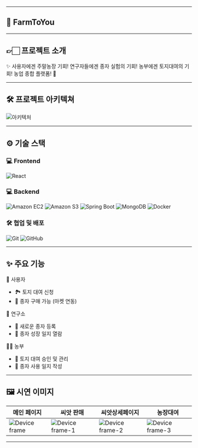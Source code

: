
---
##  🌱 FarmToYou

---
## 👉🏻 프로젝트 소개



✨ 사용자에겐 주말농장 기회! 연구자들에겐 종자 실험의 기회! 농부에겐 토지대여의 기회! 농업 종합 플랫폼! 🥳

---
## 🛠 프로젝트 아키텍쳐
![아키텍처](https://github.com/user-attachments/assets/f27ed220-a33c-4925-a5fa-49ba3507cbcf)

---

## ⚙️ 기술 스택

### 💻 Frontend
![React](https://img.shields.io/badge/React-61DAFB?style=for-the-badge&logo=react&logoColor=white)
  
### 💻 Backend
![Amazon EC2](https://img.shields.io/badge/Amazon_EC2-FF9900?style=for-the-badge&logo=amazonec2&logoColor=white)
![Amazon S3](https://img.shields.io/badge/Amazon_S3-569A31?style=for-the-badge&logo=amazonaws&logoColor=white)
![Spring Boot](https://img.shields.io/badge/Spring_Boot-6DB33F?style=for-the-badge&logo=springboot&logoColor=white)
![MongoDB](https://img.shields.io/badge/MongoDB-47A248?style=for-the-badge&logo=mongodb&logoColor=white)
![Docker](https://img.shields.io/badge/Docker-2496ED?style=for-the-badge&logo=docker&logoColor=white)

### 🛠️ 협업 및 배포
![Git](https://img.shields.io/badge/Git-F05032?style=for-the-badge&logo=git&logoColor=white)
![GitHub](https://img.shields.io/badge/GitHub-181717?style=for-the-badge&logo=github&logoColor=white)

---

## ✨ 주요 기능
👤 사용자
- 🏞️ 토지 대여 신청
- 🛒 종자 구매 가능 (마켓 연동)

🧪 연구소
- 🧬 새로운 종자 등록
- 📖 종자 성장 일지 열람

👩‍🌾 농부
- 🌾 토지 대여 승인 및 관리
- 📓 종자 사용 일지 작성

---

## 🖼️ 시연 이미지

| 메인 페이지 | 씨앗 판매 | 씨앗상세페이지 | 농장대여 |
|-------------|--------| ----- | ---|
|  ![Device frame](https://github.com/user-attachments/assets/76aa94ec-0a1d-4dcc-99ae-8436585c9dba)| ![Device frame-1](https://github.com/user-attachments/assets/c8265fbe-1418-4424-93ca-a420b0d64581)  | ![Device frame-2](https://github.com/user-attachments/assets/73292f98-d741-478b-9710-7ae798e894fc) | ![Device frame-3](https://github.com/user-attachments/assets/d4914533-40ab-422f-8893-969c260e9b6f)



---
